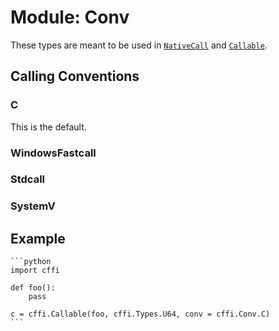 # Module: Conv

These types are meant to be used in [`NativeCall`](./objects-nativecall.md) and [`Callable`](./objects-callable.md).

## Calling Conventions

### C
This is the default.

### WindowsFastcall

### Stdcall

### SystemV

## Example

~~~admonish example title=""
```python
import cffi

def foo():
    pass

c = cffi.Callable(foo, cffi.Types.U64, conv = cffi.Conv.C)
```
~~~
